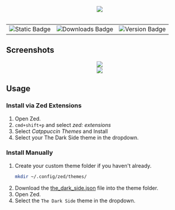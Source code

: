 <div align="center"><img src="https://i.ibb.co/xfmZVX4/cold-smooth-tasty.jpg"/></div>


<br>
<div align="center">

<!-- BADGES_PLACEHOLDER_START -->
<table style="border: none;"><tr style="border: none;">
<td style="border: none;"><img src="https://img.shields.io/badge/Zed-8A2BE2?style=for-the-badge&label=Build%20For&color=e5c07b&labelColor=363a4f" alt="Static Badge"></td>

<!-- DOWNLOADS_BADGE_START -->
<td style="border: none;"><img src="https://img.shields.io/badge/downloads-2358-df881d?style=for-the-badge&label=Downloads&labelColor=363a4f&color=df881d" alt="Downloads Badge"></td>
<!-- DOWNLOADS_BADGE_END -->

<!-- VERSION_BADGE_START -->
<td style="border: none;"><img src="https://img.shields.io/badge/version-0.2.3-8A2BE2?style=for-the-badge&label=Version&labelColor=363a4f&color=9a77cf" alt="Version Badge"></td>
<!-- VERSION_BADGE_END -->
</tr></table>
<!-- BADGES_PLACEHOLDER_END -->

</div>

## Screenshots

<div align="center"><img src="https://i.ibb.co/ZmLbxsP/Screenshot-2024-02-25-at-11-28-52-AM.png"/></div>


<div align="center"><img src="https://i.ibb.co/f2SLdm4/Screenshot-2024-02-25-at-11-29-53-AM.png"/></div>


## Usage

### Install via Zed Extensions

1. Open Zed.
2. `cmd+shift+p` and select _zed: extensions_
3. Select _Catppuccin Themes_ and Install
4. Select your The Dark Side theme in the dropdown.

### Install Manually

1. Create your custom theme folder if you haven't already.
   ```bash
   mkdir ~/.config/zed/themes/
   ```
2. Download the [the_dark_side.json](./themes/the_dark_side.json) file into the theme folder.
3. Open Zed.
4. Select the `The Dark Side` theme in the dropdown.

